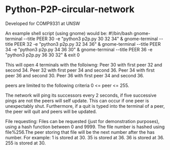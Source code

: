 # Python-P2P-circular-network
Developed for COMP9331 at UNSW

An example shell script (using gnome) would be:
#!/bin/bash
gnome-terminal --title PEER 30 -e "python3 p2p.py 30 32 34" &
gnome-terminal --title PEER 32 -e "python3 p2p.py 32 34 36" &
gnome-terminal --title PEER 34 -e "python3 p2p.py 34 36 30" &
gnome-terminal --title PEER 36 -e "python3 p2p.py 36 30 32" &
exit 0

This will open 4 terminals with the folloiwng:
Peer 30 with first peer 32 and second 34.
Peer 32 with first peer 34 and second 36.
Peer 34 with first peer 36 and second 30.
Peer 36 with first peer 34 and second 36.

peers are limited to the following criteria 0 <= peer <= 255.

The network will ping its successors every 2 seconds, if five successive pings are not the peers will self update.
This can occur if one peer is unexpectably shut.
Furthermore, if a quit is typed into the terminal of a peer, the peer will quit and peers will be updated.

File requesting:
Files can be requested (just for demonstration purposes), using a hash function between 0 and 9999.
The file number is hashed using file%256.The peer storing that file will be the next number after the has number.
For example:
1 is stored at 30.
35 is stored at 36.
36 is stored at 36. 
255 is stored at 30.
